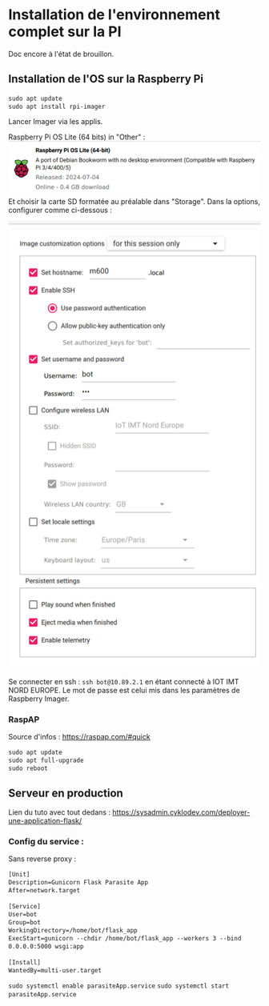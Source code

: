# Installation de l'environnement complet sur la PI

Doc encore à l'état de brouillon.

## Installation de l'OS sur la Raspberry Pi

```
sudo apt update
sudo apt install rpi-imager
```
Lancer Imager via les applis.

Raspberry Pi OS Lite (64 bits) in "Other" :
![Image Pi OS](./images/screen_PiOS.png "OS à installer")
Et choisir la carte SD formatée au préalable dans "Storage".
Dans la options, configurer comme ci-dessous :
![Image Pi OS](./images/screen_Params_OS.png "Paramètres pour l'OS à installer")

Se connecter en ssh : `ssh bot@10.89.2.1` en étant connecté à IOT IMT NORD EUROPE.
Le mot de passe est celui mis dans les paramètres de Raspberry Imager.

### RaspAP

Source d'infos : https://raspap.com/#quick

```
sudo apt update
sudo apt full-upgrade
sudo reboot
```




## Serveur en production

Lien du tuto avec tout dedans : https://sysadmin.cyklodev.com/deployer-une-application-flask/

### Config du service :

Sans reverse proxy :
```
[Unit]
Description=Gunicorn Flask Parasite App 
After=network.target

[Service]
User=bot
Group=bot
WorkingDirectory=/home/bot/flask_app
ExecStart=gunicorn --chdir /home/bot/flask_app --workers 3 --bind 0.0.0.0:5000 wsgi:app

[Install]
WantedBy=multi-user.target
```

`sudo systemctl enable parasiteApp.service`
`sudo systemctl start parasiteApp.service`